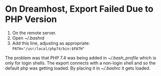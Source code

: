 # On Dreamhost, Export Failed Due to PHP Version

1. On the remote server.
2. Open _~/.bashrd_
3. Add this line, adjusting as appropriate: `PATH="/usr/local/php74/bin:$PATH"`

The problem was that PHP 7.4 was being added in _~/.bash_profile_ which is only for login shells.  The export connects with a non-login shell and so the default php was getting loaded.  By placing it in _~/.bashrc_ it gets loaded.
